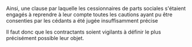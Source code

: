 
Ainsi, une clause par laquelle les cessionnaires de parts sociales s'étaient engagés à reprendre à leur compte toutes les cautions ayant pu être consenties par les cédants a été jugée insuffisamment précise

Il faut donc que les contractants soient vigilants à définir le plus précisément possible leur objet.  